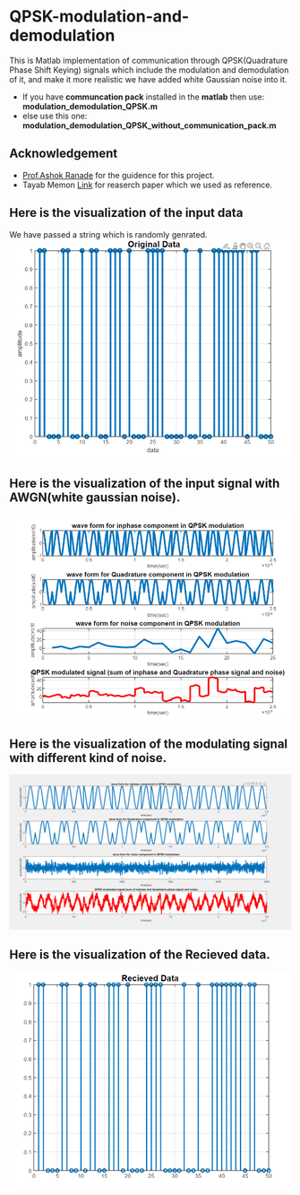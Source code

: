 # QPSK-modulation-and-demodulation
This is Matlab implementation of communication through QPSK(Quadrature  Phase Shift Keying) signals which include the modulation and demodulation of it, and make it more realistic we have added white Gaussian noise into it.

- If you have **communcation pack** installed in the **matlab** then use: **modulation_demodulation_QPSK.m**
- else use this one: **modulation_demodulation_QPSK_without_communication_pack.m**

## Acknowledgement
- [Prof.Ashok Ranade](https://ahduni.edu.in/seas/people/faculty/ashok-ranade) for the guidence for this project.
- Tayab Memon [Link](https://www.researchgate.net/publication/224440315_Quadrature_Phase_Shift_Keying_modulator_demodulator_for_Wireless_Modem) for reaserch paper which we used as reference.

## Here is the visualization of the input data
We have passed a string which is randomly genrated.
![](final_result_of_input_data.png)

## Here is the visualization of the input signal with AWGN(white gaussian noise).
![](final_result_of_modulating_signal.png)


## Here is the visualization of the modulating signal with different kind of noise.
![](wave_form_of_modulating_signal_with_theoritical_gaussian_noise.png)

## Here is the visualization of the Recieved data.
![](final_result_of_output_data.png)

